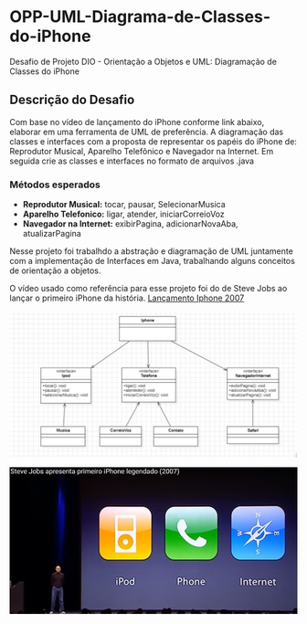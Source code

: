 # OPP-UML-Diagrama-de-Classes-do-iPhone
Desafio de Projeto DIO - Orientação a Objetos e UML: Diagramação de Classes do iPhone

## Descrição do Desafio
Com base no vídeo de lançamento do iPhone conforme link abaixo, elaborar em uma ferramenta de UML de preferência. A diagramação das classes e interfaces com a proposta de representar os papéis do iPhone de: Reprodutor Musical, Aparelho Telefônico e Navegador na Internet. Em seguida crie as classes e interfaces no formato de arquivos .java

### Métodos esperados
- **Reprodutor Musical:** tocar, pausar, SelecionarMusica
- **Aparelho Telefonico:** ligar, atender, iniciarCorreioVoz
- **Navegador na Internet:** exibirPagina, adicionarNovaAba, atualizarPagina

Nesse projeto foi trabalhdo a abstração e diagramação de UML juntamente com a implementação de Interfaces em Java, trabalhando alguns conceitos de orientação a objetos. 

O vídeo usado como referência para esse projeto foi do de Steve Jobs ao lançar o primeiro iPhone da história.
[Lançamento Iphone 2007](https://www.youtube.com/watch?v=9ou608QQRq8)

![Diagrama de Classe](https://github.com/Danaraujoc/OPP-UML-Diagrama-o-de-Classes-do-iPhone/blob/main/Diagrama%20de%20Classe%20Iphone%20.jpg)

![](https://github.com/Danaraujoc/OPP-UML-Diagrama-o-de-Classes-do-iPhone/blob/main/Lan%C3%A7amento%20Iphone.jpg)
